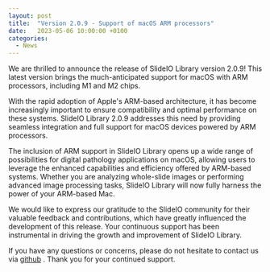 ```yaml
---
layout: post
title:  "Version 2.0.9 - Support of macOS ARM processors"
date:   2023-05-06 10:00:00 +0100
categories: 
  - News
---
```

We are thrilled to announce the release of SlideIO Library version 2.0.9! This latest version brings the much-anticipated support for macOS with ARM processors, including M1 and M2 chips.
<!--more-->
With the rapid adoption of Apple's ARM-based architecture, it has become increasingly important to ensure compatibility and optimal performance on these systems. SlideIO Library 2.0.9 addresses this need by providing seamless integration and full support for macOS devices powered by ARM processors.

The inclusion of ARM support in SlideIO Library opens up a wide range of possibilities for digital pathology applications on macOS, allowing users to leverage the enhanced capabilities and efficiency offered by ARM-based systems. Whether you are analyzing whole-slide images or performing advanced image processing tasks, SlideIO Library will now fully harness the power of your ARM-based Mac.

We would like to express our gratitude to the SlideIO community for their valuable feedback and contributions, which have greatly influenced the development of this release. Your continuous support has been instrumental in driving the growth and improvement of SlideIO Library.

If you have any questions or concerns, please do not hesitate to contact us via [github](https://github.com/Booritas/slideio/issues) . Thank you for your continued support.